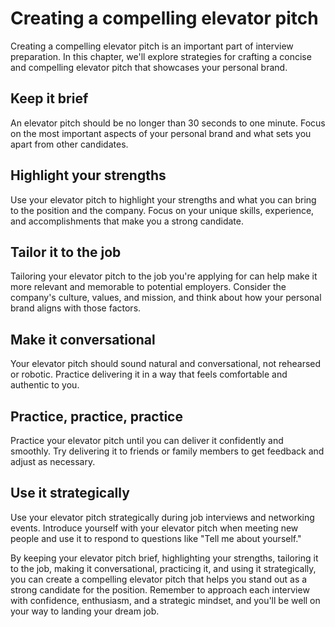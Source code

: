 Creating a compelling elevator pitch
=============================================================================

Creating a compelling elevator pitch is an important part of interview preparation. In this chapter, we'll explore strategies for crafting a concise and compelling elevator pitch that showcases your personal brand.

Keep it brief
-------------

An elevator pitch should be no longer than 30 seconds to one minute. Focus on the most important aspects of your personal brand and what sets you apart from other candidates.

Highlight your strengths
------------------------

Use your elevator pitch to highlight your strengths and what you can bring to the position and the company. Focus on your unique skills, experience, and accomplishments that make you a strong candidate.

Tailor it to the job
--------------------

Tailoring your elevator pitch to the job you're applying for can help make it more relevant and memorable to potential employers. Consider the company's culture, values, and mission, and think about how your personal brand aligns with those factors.

Make it conversational
----------------------

Your elevator pitch should sound natural and conversational, not rehearsed or robotic. Practice delivering it in a way that feels comfortable and authentic to you.

Practice, practice, practice
----------------------------

Practice your elevator pitch until you can deliver it confidently and smoothly. Try delivering it to friends or family members to get feedback and adjust as necessary.

Use it strategically
--------------------

Use your elevator pitch strategically during job interviews and networking events. Introduce yourself with your elevator pitch when meeting new people and use it to respond to questions like "Tell me about yourself."

By keeping your elevator pitch brief, highlighting your strengths, tailoring it to the job, making it conversational, practicing it, and using it strategically, you can create a compelling elevator pitch that helps you stand out as a strong candidate for the position. Remember to approach each interview with confidence, enthusiasm, and a strategic mindset, and you'll be well on your way to landing your dream job.
